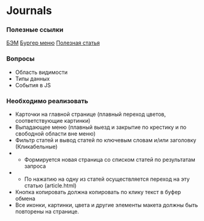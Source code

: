 # Journals


### Полезные ссылки

[БЭМ]('https://ru.bem.info/methodology/')
[Бургер меню]('https://codepen.io/joesayegh/pen/jOEVPKO')
[Полезная статья]('https://www.w3schools.com/howto/howto_js_active_element.asp')

### Вопросы 

- Область видимости 
- Типы данных
- События в JS

### Необходимо реализовать



- Карточки на главной странице (плавный переход цветов, соответствующие картинки)
- Выпадающее меню (плавный выезд и закрытие по крестику и по свободной области вне меню)
- Фильтр статей и вывод статей по ключевым словам и/или заголовку (Кликабельные)
- - Формируется новая страница со списком статей по результатам запроса
- - По нажатию на одну из статей осуществляется переход на эту статью (article.html)
- Кнопка копировать должна копировать по клику текст в буфер обмена
- Все иконки, картинки, цвета и другие элементы макета должны быть повторены на странице.